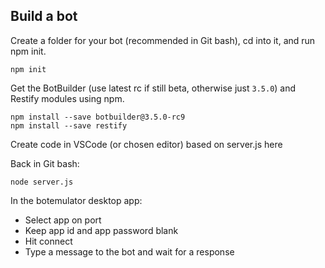 ## Build a bot

Create a folder for your bot (recommended in Git bash), cd into it, and run npm init.

    npm init
    
Get the BotBuilder (use latest rc if still beta, otherwise just `3.5.0`) and Restify modules using npm.

    npm install --save botbuilder@3.5.0-rc9
    npm install --save restify

Create code in VSCode (or chosen editor) based on server.js here

Back in Git bash:

    node server.js

In the botemulator desktop app:
* Select app on port
* Keep app id and app password blank
* Hit connect
* Type a message to the bot and wait for a response
